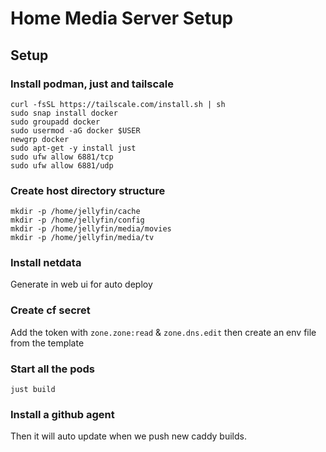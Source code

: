 # Home Media Server Setup

## Setup

### Install podman, just and tailscale
```
curl -fsSL https://tailscale.com/install.sh | sh
sudo snap install docker
sudo groupadd docker
sudo usermod -aG docker $USER
newgrp docker
sudo apt-get -y install just
sudo ufw allow 6881/tcp
sudo ufw allow 6881/udp
```

### Create host directory structure
```
mkdir -p /home/jellyfin/cache
mkdir -p /home/jellyfin/config
mkdir -p /home/jellyfin/media/movies
mkdir -p /home/jellyfin/media/tv
```

### Install netdata
Generate in web ui for auto deploy

### Create cf secret

Add the token with `zone.zone:read` & `zone.dns.edit` then create an env file from the template

### Start all the pods
`just build`

### Install a github agent
Then it will auto update when we push new caddy builds.